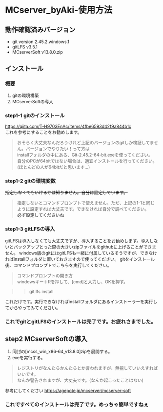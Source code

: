 # MCserver_byAki-使用方法
## 動作確認済みバージョン
- git version 2.45.2.windows.1
- gitLFS v3.5.1
- MCserverSoft v13.8.0.zip


## インストール
### 概要
1. gitの環境構築
2. MCserverSoftの導入

<!--
## 事前準備!!(**必ず行うこと!!**)
.gitがあるフォルダの子フォルダに.gitがあるとaddとかcommitとかができません。<br>
なにそれおいしいの？っていう人も行ってください。
1. 隠しファイルを表示するようにする
> 隠しファイルとかわっかんねって方は調べてください。絶対に出てきます。[隠しファイル 表示]

2. .gitファイルを削除
> github上で管理してるんで消してください。開発者の方は消さなくてどうぞ。

## step1. gitの環境構築
gitの環境構築を行います。実行,バックアップにgitは必要ありません。githubへバックアップを上げる場合は必要となります。いらないのであれば飛ばしてください。<br>
>ネットで記事を探すとたくさんありますので不安な方は読むことを***非常に強く***おすすめします。(そっちのほうがわかりやすい。)

memoリリースでやるから消してからやればいっか...
git多重階層注意！-->



### step1-1 gitのインストール
https://qiita.com/T-H9703EnAc/items/4fbe6593d42f9a844b1c<br>
これを参考にすることをお勧めします。
> おそらく大丈夫なんだろうけれど上記のバージョンのgitしか検証してません。バージョンでやりたい！って方は<br>
installフォルダの中にある、Git-2.45.2-64-bit.exeを使ってください。<br>
> 自分のPCが64bitではない場合は、適宜インストールを行ってください。(ほとんどの人が64bitだと思います...)


### step1-2 gitの環境変数
~~指定しなくてもいけるかは知りません。自分は設定しています。~~
> 指定しないとコマンドプロンプトで使えません。ただ、上記の1-1と同じように設定すれば大丈夫です。できなければ自分で調べてください。<br>
**必ず設定してくださいね**


### step1-3 gitLFSの導入
gitLFSは導入しなくても大丈夫ですが、導入することをお勧めします。導入しないとバックアップとった際の大きいzipファイルをgithubに上げることができません。
windows版のgitにはgitLFSも一緒に付属しているそうですが、できなければinstallフォルダに置いておきますので使ってください。
gitをインストール後、コマンドプロンプトでこちらを実行してください。
> コマンドプロンプトの開き方<br>
windowsキー＋Rを押して、[cmd]と入力し、OKを押す。

>> git lfs install

これだけです。実行できなければinstallフォルダにあるインストーラーを実行してからやってみてください。

### これでgitとgitLFSのインストールは完了です。お疲れさまでした。

## step2 MCserverSoftの導入
1. 同封の[mcss_win_x86-64_v13.8.0]zipを展開する。
2. exeを実行する。
> レジストリがなんたらかんたらとか言われますが、無視していいえすればいいです。<br>
なんか警告されますが、大丈夫です。(なんか起こったことはない)

参考にしてください
https://agepote.jp/mcserver/mcserver-soft



### これですべてのインストールは完了です。めっちゃ簡単ですねぇ



